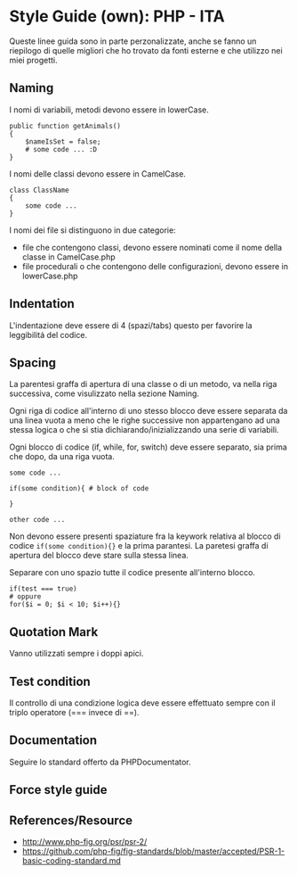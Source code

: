 # Style Guide (own): PHP - ITA

Queste linee guida sono in parte perzonalizzate, anche se fanno un riepilogo di quelle migliori che ho trovato da fonti esterne e che utilizzo nei miei progetti.


## Naming

I nomi di variabili, metodi devono essere in lowerCase.


    public function getAnimals()
    {
        $nameIsSet = false;
        # some code ... :D
    }

I nomi delle classi devono essere in CamelCase.

    class ClassName
    {
        some code ...
    }


I nomi dei file si distinguono in due categorie:

- file che contengono classi, devono essere nominati come il nome della classe in CamelCase.php
- file procedurali o che contengono delle configurazioni, devono essere in lowerCase.php

## Indentation

L'indentazione deve essere di 4 (spazi/tabs) questo per favorire la leggibilitá del codice.

## Spacing

La parentesi graffa di apertura di una classe o di un metodo, va nella riga successiva, come visulizzato nella sezione Naming.


Ogni riga di codice all'interno di uno stesso blocco deve essere separata da una linea vuota a meno che le righe successive non appartengano ad una stessa logica o che si stia dichiarando/inizializzando una serie di variabili.

Ogni blocco di codice (if, while, for, switch) deve essere separato, sia prima che dopo, da una riga vuota.

    some code ...

    if(some condition){ # block of code

    }

    other code ...

Non devono essere presenti spaziature fra la keywork relativa al blocco di codice `if(some condition){}` e la prima parantesi. La paretesi graffa di apertura del blocco deve stare sulla stessa linea.

Separare con uno spazio tutte il codice presente all'interno blocco.

    if(test === true)
    # oppure
    for($i = 0; $i < 10; $i++){}

## Quotation Mark

Vanno utilizzati sempre i doppi apici.

## Test condition

Il controllo di una condizione logica deve essere effettuato sempre con il triplo operatore (=== invece di ==).

## Documentation

Seguire lo standard offerto da PHPDocumentator.

## Force style guide





## References/Resource

- http://www.php-fig.org/psr/psr-2/
- https://github.com/php-fig/fig-standards/blob/master/accepted/PSR-1-basic-coding-standard.md
